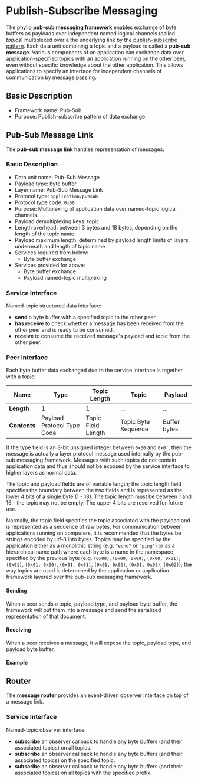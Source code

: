 # Publish-Subscribe Messaging

The phyllo __pub-sub messaging framework__ enables exchange of byte buffers as payloads over independent named logical channels (called _topics_) multiplexed over a the underlying link by the [publish-subscribe pattern](https://en.wikipedia.org/wiki/Publish%E2%80%93subscribe_pattern). Each data unit combining a topic and a payload is called a __pub-sub message__. Various components of an application can exchange data over application-specified topics with an application running on the other peer, even without specific knowledge about the other application. This allows applications to specify an interface for independent channels of communication by message passing.


## Basic Description

- Framework name: Pub-Sub
- Purpose: Publish-subscribe pattern of data exchange.


## Pub-Sub Message Link

The __pub-sub message link__ handles representation of messages.

### Basic Description

- Data unit name: Pub-Sub Message
- Payload type: byte buffer
- Layer name: Pub-Sub Message Link
- Protocol type: `application/pubsub`
- Protocol type code: `0x60`
- Purpose: Multiplexing of application data over named-topic logical channels.
- Payload demultiplexing keys: topic
- Length overhead: between 3 bytes and 18 bytes, depending on the length of the topic name
- Payload maximum length: determined by payload length limits of layers underneath and length of topic name
- Services required from below:
    - Byte buffer exchange
- Services provided for above:
    - Byte buffer exchange
    - Payload named-topic multiplexing

### Service Interface

Named-topic structured data interface:

- __send__ a byte buffer with a specified topic to the other peer.
- __has receive__ to check whether a message has been received from the other peer and is ready to be consumed.
- __receive__ to consume the received message's payload and topic from the other peer.

### Peer Interface

Each byte buffer data exchanged due to the service interface is together with a topic:

| __Name__     | Type                       | Topic Length       | Topic               | Payload      |
| ------------ | -------------------------- | ------------------ | ------------------- | ------------ |
| __Length__   | 1                          | 1                  | ...                 | ...          |
| __Contents__ | Payload Protocol Type Code | Topic Field Length | Topic Byte Sequence | Buffer bytes |

If the type field is an 8-bit unsigned integer between `0x00` and `0x0f`, then the message is actually a layer protocol message used internally by the pub-sub messaging framework. Messages with such topics do not contain application data and thus should not be exposed by the service interface to higher layers as normal data.

The topic and payload fields are of variable length; the topic length field specifies the boundary between the two fields and is represented as the lower 4 bits of a single byte (1 - 18). The topic length must be between 1 and 16 - the topic may not be empty. The upper 4 bits are reserved for future use.

Normally, the topic field specifies the topic associated with the payload and is represented as a sequence of raw bytes. For communication between applications running on computers, it is recommended that the bytes be strings encoded by utf-8 into bytes. Topics may be specified by the application either as a monolithic string (e.g. `"echo"` or `"ping"`) or as a hierarchical name path where each byte is a name in the namespace specified by the previous byte (e.g. `(0x00)`, `(0x00, 0x00)`, `(0x00, 0x01)`, `(0x01)`, `(0x01, 0x00)`, `(0x01, 0x01)`, `(0x01, 0x02)`, `(0x01, 0x03)`, `(0x02)`); the way topics are used is determined by the application or application framework layered over the pub-sub messaging framework.


#### Sending
When a peer sends a topic, payload type, and payload byte buffer, the framework will put them into a message and send the serialized representation of that document.

#### Receiving
When a peer receives a message, it will expose the topic, payload type, and payload byte buffer.

#### Example


## Router

The __message router__ provides an event-driven observer interface on top of a message link.

### Service Interface

Named-topic observer interface:

- __subscribe__ an observer callback to handle any byte buffers (and their associated topics) on all topics.
- __subscribe__ an observer callback to handle any byte buffers (and their associated topics) on the specified topic.
- __subscribe__ an observer callback to handle any byte buffers (and their associated topics) on all topics with the specified prefix.
